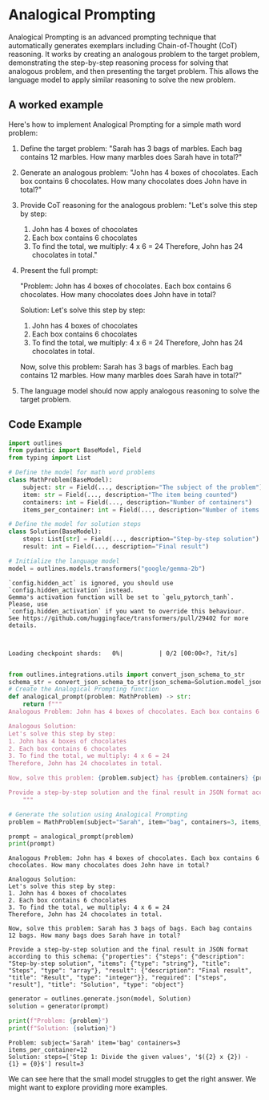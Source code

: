 # Analogical Prompting


Analogical Prompting is an advanced prompting technique that automatically generates exemplars including Chain-of-Thought (CoT) reasoning. It works by creating an analogous problem to the target problem, demonstrating the step-by-step reasoning process for solving that analogous problem, and then presenting the target problem. This allows the language model to apply similar reasoning to solve the new problem.
    

## A worked example


Here's how to implement Analogical Prompting for a simple math word problem:

1. Define the target problem:
   "Sarah has 3 bags of marbles. Each bag contains 12 marbles. How many marbles does Sarah have in total?"

2. Generate an analogous problem:
   "John has 4 boxes of chocolates. Each box contains 6 chocolates. How many chocolates does John have in total?"

3. Provide CoT reasoning for the analogous problem:
   "Let's solve this step by step:
   1. John has 4 boxes of chocolates
   2. Each box contains 6 chocolates
   3. To find the total, we multiply: 4 x 6 = 24
   Therefore, John has 24 chocolates in total."

4. Present the full prompt:

   "Problem: John has 4 boxes of chocolates. Each box contains 6 chocolates. How many chocolates does John have in total?

   Solution:
   Let's solve this step by step:
   1. John has 4 boxes of chocolates
   2. Each box contains 6 chocolates
   3. To find the total, we multiply: 4 x 6 = 24
   Therefore, John has 24 chocolates in total.

   Now, solve this problem:
   Sarah has 3 bags of marbles. Each bag contains 12 marbles. How many marbles does Sarah have in total?"

5. The language model should now apply analogous reasoning to solve the target problem.
    
## Code Example






```python
import outlines
from pydantic import BaseModel, Field
from typing import List

# Define the model for math word problems
class MathProblem(BaseModel):
    subject: str = Field(..., description="The subject of the problem")
    item: str = Field(..., description="The item being counted")
    containers: int = Field(..., description="Number of containers")
    items_per_container: int = Field(..., description="Number of items in each container")

# Define the model for solution steps
class Solution(BaseModel):
    steps: List[str] = Field(..., description="Step-by-step solution")
    result: int = Field(..., description="Final result")

# Initialize the language model
model = outlines.models.transformers("google/gemma-2b")

```

    `config.hidden_act` is ignored, you should use `config.hidden_activation` instead.
    Gemma's activation function will be set to `gelu_pytorch_tanh`. Please, use
    `config.hidden_activation` if you want to override this behaviour.
    See https://github.com/huggingface/transformers/pull/29402 for more details.



    Loading checkpoint shards:   0%|          | 0/2 [00:00<?, ?it/s]



```python

from outlines.integrations.utils import convert_json_schema_to_str
schema_str = convert_json_schema_to_str(json_schema=Solution.model_json_schema())
# Create the Analogical Prompting function
def analogical_prompt(problem: MathProblem) -> str:
    return f"""
Analogous Problem: John has 4 boxes of chocolates. Each box contains 6 chocolates. How many chocolates does John have in total?

Analogous Solution:
Let's solve this step by step:
1. John has 4 boxes of chocolates
2. Each box contains 6 chocolates
3. To find the total, we multiply: 4 x 6 = 24
Therefore, John has 24 chocolates in total.

Now, solve this problem: {problem.subject} has {problem.containers} {problem.item}s of {problem.item}s. Each {problem.item} contains {problem.items_per_container} {problem.item}s. How many {problem.item}s does {problem.subject} have in total?

Provide a step-by-step solution and the final result in JSON format according to this schema: {schema_str}
    """

# Generate the solution using Analogical Prompting
problem = MathProblem(subject="Sarah", item="bag", containers=3, items_per_container=12)
```


```python
prompt = analogical_prompt(problem)
print(prompt)
```

    
    Analogous Problem: John has 4 boxes of chocolates. Each box contains 6 chocolates. How many chocolates does John have in total?
    
    Analogous Solution:
    Let's solve this step by step:
    1. John has 4 boxes of chocolates
    2. Each box contains 6 chocolates
    3. To find the total, we multiply: 4 x 6 = 24
    Therefore, John has 24 chocolates in total.
    
    Now, solve this problem: Sarah has 3 bags of bags. Each bag contains 12 bags. How many bags does Sarah have in total?
    
    Provide a step-by-step solution and the final result in JSON format according to this schema: {"properties": {"steps": {"description": "Step-by-step solution", "items": {"type": "string"}, "title": "Steps", "type": "array"}, "result": {"description": "Final result", "title": "Result", "type": "integer"}}, "required": ["steps", "result"], "title": "Solution", "type": "object"}
        



```python
generator = outlines.generate.json(model, Solution)
solution = generator(prompt)

print(f"Problem: {problem}")
print(f"Solution: {solution}")
```

    Problem: subject='Sarah' item='bag' containers=3 items_per_container=12
    Solution: steps=['Step 1: Divide the given values', '$({2} x {2}) - {1} = {0}$'] result=3


We can see here that the small model struggles to get the right answer. We might want to explore providing more examples.

